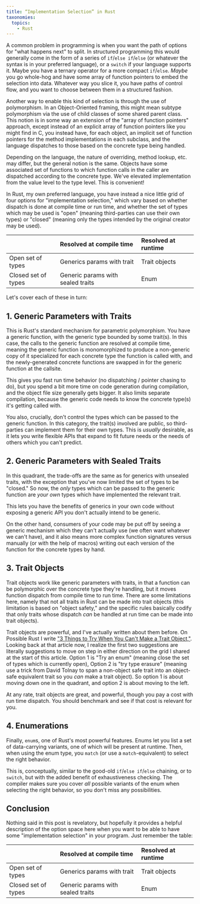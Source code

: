 ```yaml
---
title: “Implementation Selection” in Rust
taxonomies:
  topics:
    - Rust
---
```


A common problem in programming is when you want the path of options for "what happens
next" to split. In structured programming this would generally come in the form of
a series of `if`/`else if`/`else` (or whatever the syntax is in your preferred language),
or a `switch` if your language supports it. Maybe you have a ternary operator for a more
compact `if`/`else`. _Maybe_ you go whole-hog and have some array of function pointers
to embed the selection into data. Whatever way you slice it, you have paths of control
flow, and you want to choose between them in a structured fashion.

Another way to enable this kind of selection is through the use of polymorphism. In an
Object-Oriented framing, this might mean subtype polymorphism via the use of child classes
of some shared parent class. This notion is in some way an extension of the "array of
function pointers" approach, except instead of an explicit array of function pointers like
you might find in C, you instead have, for each object, an implicit set of function pointers
for the method implementations in each subclass, and the language dispatches to those
based on the concrete type being handled.

Depending on the language, the nature of overriding, method lookup, etc. may differ, but the
general notion is the same. Objects have some associated set of functions to which function
calls in the caller are dispatched according to the concrete type. We've elevated
implementation from the value level to the type level. This is convenient!

In Rust, my own preferred language, you have instead a nice little grid of four options
for "implementation selection," which vary based on whether dispatch is done at compile
time or run time, and whether the set of types which may be used is "open" (meaning
third-parties can use their own types) or "closed" (meaning only the types intended by the
original creator may be used).

|                     | Resolved at compile time          | Resolved at runtime |
|:--------------------|:----------------------------------|:--------------------|
| Open set of types   | Generics params with trait        | Trait objects       |
| Closed set of types | Generic params with sealed traits | Enum                |

Let's cover each of these in turn:

## 1. Generic Parameters with Traits

This is Rust's standard mechanism for parametric polymorphism. You have a generic function,
with the generic type bounded by some trait(s). In this case, the calls to the generic
function are resolved at compile time, meaning the generic function is monomorphized to produce
a non-generic copy of it specialized for each concrete type the function is called with,
and the newly-generated concrete functions are swapped in for the generic function at the callsite.

This gives you fast run time behavior (no dispatching / pointer chasing to do), but you
spend a bit more time on code generation during compilation, and the object file size generally
gets bigger. It also limits separate compilation, because the generic code needs to know the
concrete type(s) it's getting called with.

You also, crucially, don't control the types which can be passed to the generic function. In
this category, the trait(s) involved are public, so third-parties can implement them for their
own types. This is _usually_ desirable, as it lets you write flexible APIs that expand to fit
future needs or the needs of others which you can't predict.

## 2. Generic Parameters with Sealed Traits

In this quadrant, the trade-offs are the same as for generics with unsealed traits, with the
exception that you've now limited the set of types to be "closed." So now, the _only_ types
which can be passed to the generic function are _your own_ types which have implemented the
relevant trait.

This lets you have the benefits of generics in your own code without exposing a generic API
you don't actually intend to be generic.

On the other hand, consumers of your code may be put off by seeing a generic mechanism which
they can't actually use (we often want whatever we can't have), and it also means more complex
function signatures versus manually (or with the help of macros) writing out each version of
the function for the concrete types by hand.

## 3. Trait Objects

Trait objects work like generic parameters with traits, in that a function can be polymorphic
over the concrete type they're handling, but it moves function dispatch from compile time to
run time. There are some limitations here, namely that not all traits in Rust can be made into
trait objects (this limitation is based on "object safety," and the specific rules basically
codify that only traits whose dispatch _can_ be handled at run time can be made into trait
objects).

Trait objects are powerful, and I've actually written about them before. On Possible Rust I
write ["3 Things to Try When You Can't Make a Trait Object,"][pr_trait_object]. Looking back
at that article now, I realize the first two suggestions are literally suggestions to move
on step in either direction on the grid I shared at the start of this article. Option 1 is
"Try an enum" (meaning close the set of types which is currently open), Option 2 is
"try type erasure" (meaning use a trick from David Tolnay to span a non-object safe trait
into an object-safe equivalent trait so you _can_ make a trait object). So option 1 is
about moving down one in the quadrant, and option 2 is about moving to the left.

At any rate, trait objects are great, and powerful, though you pay a cost with run time
dispatch. You should benchmark and see if that cost is relevant for you.

## 4. Enumerations

Finally, `enum`s, one of Rust's most powerful features. Enums let you list a set of
data-carrying variants, one of which will be present at runtime. Then, when using
the enum type, you `match` (or use a `match`-equivalent) to select the right behavior.

This is, conceptually, similar to the good-old `if`/`else if`/`else` chaining, or to
`switch`, but with the added benefit of exhaustiveness checking. The compiler makes sure
you cover _all_ possible variants of the enum when selecting the right behavior, so you
don't miss any possibilities.

## Conclusion

Nothing said in this post is revelatory, but hopefully it provides a helpful description
of the option space here when you want to be able to have some "implementation selection"
in your program. Just remember the table:

|                     | Resolved at compile time          | Resolved at runtime |
|:--------------------|:----------------------------------|:--------------------|
| Open set of types   | Generics params with trait        | Trait objects       |
| Closed set of types | Generic params with sealed traits | Enum                |

[pr_trait_object]: https://www.possiblerust.com/pattern/3-things-to-try-when-you-can-t-make-a-trait-object
